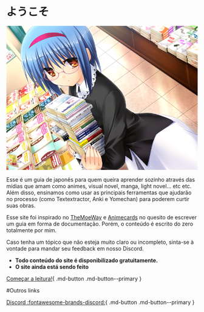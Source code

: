 # ようこそ
 
![mio](imagens/mio.png)
 
Esse é um guia de japonês para quem queira aprender sozinho através das mídias que amam como animes, visual novel, manga, light novel... etc etc. Além disso, ensinamos como usar as principais ferramentas que ajudarão no processo (como Textextractor, Anki e Yomechan) para poderem curtir suas obras.
 
Esse site foi inspirado no [TheMoeWay](https://learnjapanese.moe/) e [Animecards](https://animecards.site/) no quesito de escrever um guia em forma de documentação. Porém, o conteúdo é escrito do zero totalmente por mim.

Caso tenha um tópico que não esteja muito claro ou incompleto, sinta-se à vontade para mandar seu feedback em nosso Discord.

- **Todo conteúdo do site é disponibilizado gratuitamente.**
- **O site ainda está sendo feito**
 
[Começar a leitura!](intro.md){ .md-button .md-button--primary }
 
#Outros links
 
[Discord :fontawesome-brands-discord:](https://discord.gg/ueEbbgUh2f){ .md-button .md-button--primary }
 
 
 
 
 
 
 
 
 
 

